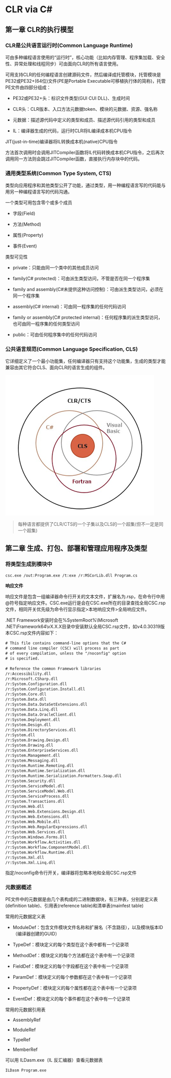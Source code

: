 # CLR via C#

## 第一章 CLR的执行模型

### CLR是公共语言运行时(Common Language Runtime)

可由多种编程语言使用的“运行时”，核心功能（比如内存管理、程序集加载、安全性、异常处理和线程同步）可由面向CLR的所有语言使用。

可用支持CLR的任何编程语言创建源码文件，然后编译成托管模块，托管模块是PE32或PE32+(64位)文件(PE是Portable Executable可移植执行体的简称)，托管PE文件由四部分组成：

* PE32或PE32+头：标识文件类型(GUI CUI DLL)、生成时间

* CLR头：CLR版本、入口方法元数据token、模块的元数据、资源、强名称

* 元数据：描述源代码中定义的类型和成员、描述源代码引用的类型和成员

* IL：编译器生成的代码，运行时CLR将IL编译成本机CPU指令

JIT(just-in-time)编译器将IL转换成本机(native)CPU指令

方法首次调用时会调用JITCompiler函数将IL代码转换成本机CPU指令，之后再次调用同一方法则会跳过JITCompiler函数，直接执行内存块中的代码。

### 通用类型系统(Common Type System, CTS)

类型向应用程序和其他类型公开了功能，通过类型，用一种编程语言写的代码能与用另一种编程语言写的代码沟通。

一个类型可用包含零个或多个成员

* 字段(Field)

* 方法(Method)

* 属性(Property)

* 事件(Event)

类型可见性

* private：只能由同一个类中的其他成员访问

* family(C# protected)：可由派生类型访问，不管是否在同一个程序集

* family and assembly(C#未提供这种访问控制)：可由派生类型访问，必须在同一个程序集

* assembly(C# internal)：可由同一程序集的任何代码访问

* family or assembly(C# protected internal)：任何程序集的派生类型访问，也可由同一程序集的任何类型访问

* public：可由任何程序集中的任何代码访问

### 公共语言规范(Common Language Specification, CLS)

它详细定义了一个最小功能集，任何编译器只有支持这个功能集，生成的类型才能兼容由其它符合CLS、面向CLR的语言生成的组件。

![CLR](img/clr1-6.jpg)

> 每种语言都提供了CLR/CTS的一个子集以及CLS的一个超集(但不一定是同一个超集)

## 第二章 生成、打包、部署和管理应用程序及类型

### 将类型生成到模块中

```
csc.exe /out:Program.exe /t:exe /r:MSCorLib.dll Program.cs
```

**响应文件**

响应文件是包含一组编译器命令行开关的文本文件，扩展名为.rsp，在命令行中用@符号指定响应文件。CSC.exe运行是会在CSC.exe所在的目录查找全局CSC.rsp文件，相同开关优先级为命令行显示指定>本地响应文件>全局响应文件。

.NET Framework安装时会在%SystemRoot%\Microsoft .NET\Framework64\vX.X.X目录中安装默认全局CSC.rsp文件，如v4.0.30319版本CSC.rsp文件内容如下：

```
# This file contains command-line options that the C#
# command line compiler (CSC) will process as part
# of every compilation, unless the "/noconfig" option
# is specified. 

# Reference the common Framework libraries
/r:Accessibility.dll
/r:Microsoft.CSharp.dll
/r:System.Configuration.dll
/r:System.Configuration.Install.dll
/r:System.Core.dll
/r:System.Data.dll
/r:System.Data.DataSetExtensions.dll
/r:System.Data.Linq.dll
/r:System.Data.OracleClient.dll
/r:System.Deployment.dll
/r:System.Design.dll
/r:System.DirectoryServices.dll
/r:System.dll
/r:System.Drawing.Design.dll
/r:System.Drawing.dll
/r:System.EnterpriseServices.dll
/r:System.Management.dll
/r:System.Messaging.dll
/r:System.Runtime.Remoting.dll
/r:System.Runtime.Serialization.dll
/r:System.Runtime.Serialization.Formatters.Soap.dll
/r:System.Security.dll
/r:System.ServiceModel.dll
/r:System.ServiceModel.Web.dll
/r:System.ServiceProcess.dll
/r:System.Transactions.dll
/r:System.Web.dll
/r:System.Web.Extensions.Design.dll
/r:System.Web.Extensions.dll
/r:System.Web.Mobile.dll
/r:System.Web.RegularExpressions.dll
/r:System.Web.Services.dll
/r:System.Windows.Forms.Dll
/r:System.Workflow.Activities.dll
/r:System.Workflow.ComponentModel.dll
/r:System.Workflow.Runtime.dll
/r:System.Xml.dll
/r:System.Xml.Linq.dll
```

指定/noconfig命令行开关，编译器将忽略本地和全局CSC.rsp文件

### 元数据概述

PE文件中的元数据是由几个表构成的二进制数据块，有三种表，分别是定义表(definition table)、引用表(reference table)和清单表(mainfest table)

常用的元数据定义表

* ModuleDef：包含文件模块文件名称和扩展名（不含路径），以及模块版本ID（编译器创建的GUID）

* TypeDef：模块定义的每个类型在这个表中都有一个记录项

* MethodDef：模块定义的每个方法都在这个表中有一个记录项

* FieldDef：模块定义的每个字段都在这个表中有一个记录项

* ParamDef：模块定义的每个参数都在这个表中有一个记录项

* PropertyDef：模块定义的每个属性都在这个表中有一个记录项

* EventDef：模块定义的每个事件都在这个表中有一个记录项

常用的元数据引用表

* AssemblyRef

* ModuleRef

* TypeRef

* MemberRef

可以用 ILDasm.exe（IL 反汇编器）查看元数据表

```
ILDasm Program.exe
```